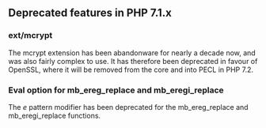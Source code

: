 Deprecated features in PHP 7.1.x
--------------------------------

### ext/mcrypt

The mcrypt extension has been abandonware for nearly a decade now, and
was also fairly complex to use. It has therefore been deprecated in
favour of OpenSSL, where it will be removed from the core and into PECL
in PHP 7.2.

### Eval option for <span class="function">mb\_ereg\_replace</span> and <span class="function">mb\_eregi\_replace</span>

The *e* pattern modifier has been deprecated for the <span
class="function">mb\_ereg\_replace</span> and <span
class="function">mb\_eregi\_replace</span> functions.
